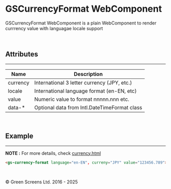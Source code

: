 # GSCurrencyFormat WebComponent

GSCurrencyFormat WebComponent is a plain WebComponent to render currrency value with languagae locale support

<br>

## Attributes 
---

| Name               | Description                                              |
|--------------------|----------------------------------------------------------|
| currency           | International 3 letter currency (JPY, etc.)              |
| locale             | International language format (en-EN, etc)               | 
| value              | Numeric value to format nnnnn.nnn etc.                   |
| data-*             | Optional data from Intl.DateTimeFormat class            |

<br>

## Example
---

**NOTE :** 
For more details, check [currency.html](../../demos/intl/currency.html)

```html
<gs-currency-format language="en-EN", curreny="JPY" value="123456.789"></gs-currency-format>
```

<br>

&copy; Green Screens Ltd. 2016 - 2025
